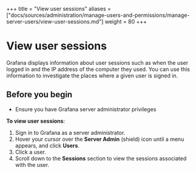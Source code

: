 +++
title = "View user sessions"
aliases = ["docs/sources/administration/manage-users-and-permissions/manage-server-users/view-user-sessions.md"]
weight = 80
+++

# View user sessions

Grafana displays information about user sessions such as when the user logged in and the IP address of the computer they used. You can use this information to investigate the places where a given user is signed in.

## Before you begin

- Ensure you have Grafana server administrator privileges

**To view user sessions**:

1. Sign in to Grafana as a server administrator.
1. Hover your cursor over the **Server Admin** (shield) icon until a menu appears, and click **Users**.
1. Click a user.
1. Scroll down to the **Sessions** section to view the sessions associated with the user.
